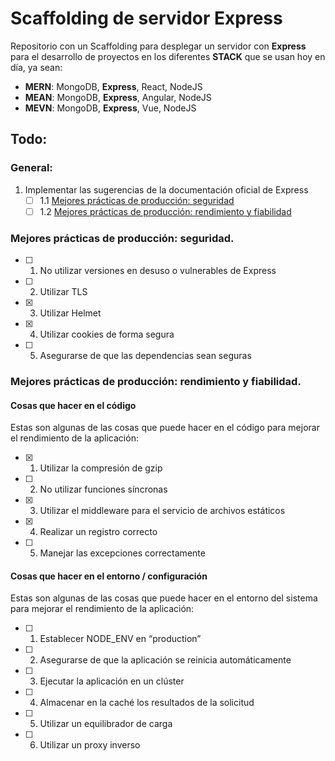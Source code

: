 # Scaffolding de servidor Express

Repositorio con un Scaffolding para desplegar un servidor con **Express** para el desarrollo de proyectos en los diferentes **STACK** que se usan hoy en día, ya sean: 

- **MERN**: MongoDB, **Express**, React, NodeJS
- **MEAN**: MongoDB, **Express**, Angular, NodeJS
- **MEVN**: MongoDB, **Express**, Vue, NodeJS


## Todo:

### General:

1. Implementar las sugerencias de la documentación oficial de Express
    - [ ] 1.1 [Mejores prácticas de producción: seguridad](http://expressjs.com/es/advanced/best-practice-security.html)
    - [ ] 1.2 [Mejores prácticas de producción: rendimiento y fiabilidad](http://expressjs.com/es/advanced/best-practice-performance.html)

### Mejores prácticas de producción: seguridad.

- [ ] 1. No utilizar versiones en desuso o vulnerables de Express
- [ ] 2. Utilizar TLS
- [x] 3. Utilizar Helmet
- [x] 4. Utilizar cookies de forma segura
- [ ] 5. Asegurarse de que las dependencias sean seguras

### Mejores prácticas de producción: rendimiento y fiabilidad.

#### **Cosas que hacer en el código**

Estas son algunas de las cosas que puede hacer en el código para mejorar el rendimiento de la aplicación:

- [x] 1. Utilizar la compresión de gzip
- [ ] 2. No utilizar funciones síncronas
- [x] 3. Utilizar el middleware para el servicio de archivos estáticos
- [x] 4. Realizar un registro correcto
- [ ] 5. Manejar las excepciones correctamente

#### **Cosas que hacer en el entorno / configuración**

Estas son algunas de las cosas que puede hacer en el entorno del sistema para mejorar el rendimiento de la aplicación:

- [ ] 1. Establecer NODE_ENV en “production”
- [ ] 2. Asegurarse de que la aplicación se reinicia automáticamente
- [ ] 3. Ejecutar la aplicación en un clúster
- [ ] 4. Almacenar en la caché los resultados de la solicitud
- [ ] 5. Utilizar un equilibrador de carga
- [ ] 6. Utilizar un proxy inverso



